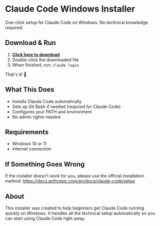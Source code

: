 # Claude Code Windows Installer

One-click setup for Claude Code on Windows. No technical knowledge required.

## Download & Run

1. **[Click here to download](https://github.com/lbacaj/windows-claude-installer/releases/download/v1.0.1/setup-claude-code.cmd)**
2. Double-click the downloaded file
3. When finished, run: `claude login`

That's it! 🎉

## What This Does

- Installs Claude Code automatically
- Sets up Git Bash if needed (required for Claude Code)
- Configures your PATH and environment
- No admin rights needed

## Requirements

- Windows 10 or 11
- Internet connection

## If Something Goes Wrong

If the installer doesn't work for you, please use the official installation method:
https://docs.anthropic.com/en/docs/claude-code/setup

## About

This installer was created to help beginners get Claude Code running quickly on Windows. It handles all the technical setup automatically so you can start using Claude Code right away.